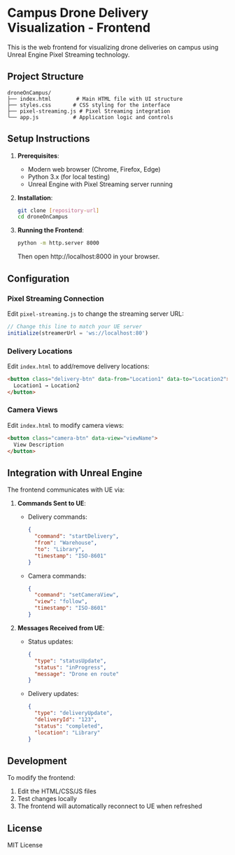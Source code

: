 # Campus Drone Delivery Visualization - Frontend

This is the web frontend for visualizing drone deliveries on campus using Unreal Engine Pixel Streaming technology.

## Project Structure

```
droneOnCampus/
├── index.html        # Main HTML file with UI structure
├── styles.css       # CSS styling for the interface
├── pixel-streaming.js # Pixel Streaming integration
└── app.js           # Application logic and controls
```

## Setup Instructions

1. **Prerequisites**:
   - Modern web browser (Chrome, Firefox, Edge)
   - Python 3.x (for local testing)
   - Unreal Engine with Pixel Streaming server running

2. **Installation**:
   ```bash
   git clone [repository-url]
   cd droneOnCampus
   ```

3. **Running the Frontend**:
   ```bash
   python -m http.server 8000
   ```
   Then open http://localhost:8000 in your browser.

## Configuration

### Pixel Streaming Connection
Edit `pixel-streaming.js` to change the streaming server URL:
```javascript
// Change this line to match your UE server
initialize(streamerUrl = 'ws://localhost:80')
```

### Delivery Locations
Edit `index.html` to add/remove delivery locations:
```html
<button class="delivery-btn" data-from="Location1" data-to="Location2">
  Location1 → Location2
</button>
```

### Camera Views
Edit `index.html` to modify camera views:
```html
<button class="camera-btn" data-view="viewName">
  View Description
</button>
```

## Integration with Unreal Engine

The frontend communicates with UE via:

1. **Commands Sent to UE**:
   - Delivery commands:
     ```json
     {
       "command": "startDelivery",
       "from": "Warehouse",
       "to": "Library",
       "timestamp": "ISO-8601"
     }
     ```
   - Camera commands:
     ```json
     {
       "command": "setCameraView", 
       "view": "follow",
       "timestamp": "ISO-8601"
     }
     ```

2. **Messages Received from UE**:
   - Status updates:
     ```json
     {
       "type": "statusUpdate",
       "status": "inProgress",
       "message": "Drone en route"
     }
     ```
   - Delivery updates:
     ```json
     {
       "type": "deliveryUpdate",
       "deliveryId": "123",
       "status": "completed",
       "location": "Library"
     }
     ```

## Development

To modify the frontend:

1. Edit the HTML/CSS/JS files
2. Test changes locally
3. The frontend will automatically reconnect to UE when refreshed

## License

MIT License
